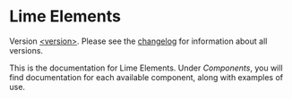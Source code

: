# Lime Elements

Version [<version\>](https://github.com/Lundalogik/lime-elements/blob/v<version\>/CHANGELOG.md). Please see the [changelog](https://github.com/Lundalogik/lime-elements/blob/main/CHANGELOG.md) for information about all versions.

This is the documentation for Lime Elements. Under *Components*, you will find documentation for each available component, along with examples of use.
